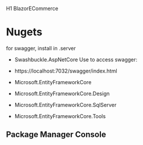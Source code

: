 H1 BlazorECommerce

# Nugets
for swagger, install in .server
- Swashbuckle.AspNetCore
Use to access swagger:
- https://localhost:7032/swagger/index.html

- Microsoft.EntityFrameworkCore
- Microsoft.EntityFrameworkCore.Design
- Microsoft.EntityFrameworkCore.SqlServer
- Microsoft.EntityFrameworkCore.Tools

Package Manager Console
- 
